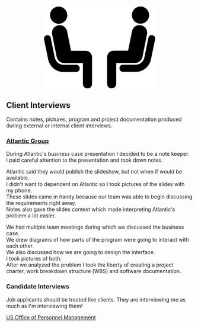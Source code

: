 <p align="center">
  <img width="300" src="images/Interview.png" alt="Interview picture"></a>
</p>

## Client Interviews

Contains notes, pictures, program and project documentation produced during external or internal client interviews.  

### [Atlantic Group](https://www.atlantic.hr/en/)

During Atlantic's business case presentation I decided to be a note keeper.  
I paid careful attention to the presentation and took down notes.  

Atlantic said they would publish the slideshow, but not when if would be available.  
I didn't want to dependent on Atlantic so I took pictures of the slides with my phone.  
These slides came in handy because our team was able to begin discussing the requirements right away.  
Notes also gave the slides context which made interpreting Atlantic's problem a lot easier.  

We had multiple team meetings during which we discussed the business case.  
We drew diagrams of how parts of the program were going to interact with each other.  
We also discussed how we are going to design the interface.  
I took pictures of both.  
After we analyzed the problem I took the liberty of creating a project charter, work breakdown structure (WBS) and software documentation.  

### Candidate Interviews

Job applicants should be treated like clients. They are interviewing me as much as I'm interviewing them!  

[US Office of Personnel Management](https://www.opm.gov/policy-data-oversight/assessment-and-selection/)

